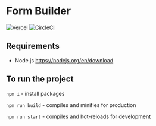 # Form Builder
![Vercel](https://vercelbadge.vercel.app/api/kremeshnoi/form-builder?label=vercel)
[![CircleCI](https://circleci.com/gh/circleci/circleci-docs.svg?style=shield)](https://circleci.com/gh/kremeshnoi/form-builder)

## Requirements
* Node.js https://nodejs.org/en/download

## To run the project
`npm i` - install packages 

`npm run build` - compiles and minifies for production

`npm run start` - compiles and hot-reloads for development
